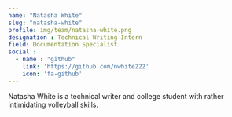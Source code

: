 ```yaml
---
name: "Natasha White"
slug: "natasha-white"
profile: img/team/natasha-white.png
designation : Technical Writing Intern
field: Documentation Specialist
social :
  - name : "github"
    link: 'https://github.com/nwhite222'
    icon: 'fa-github'
---
```

Natasha White is a technical writer and college student with rather intimidating volleyball skills.
